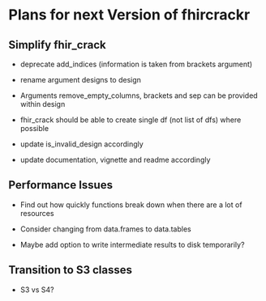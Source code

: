 
# Plans for next Version of fhircrackr


## Simplify fhir_crack

- deprecate add_indices (information is taken from brackets argument)

- rename argument designs to design

- Arguments remove_empty_columns, brackets and sep can be provided within design 

- fhir_crack should be able to create single df (not list of dfs) where possible

- update is_invalid_design accordingly

- update documentation, vignette and readme accordingly



## Performance Issues

- Find out how quickly functions break down when there are a lot of resources

- Consider changing from data.frames to data.tables

- Maybe add option to write intermediate results to disk temporarily?


## Transition to S3 classes

- S3 vs S4?

